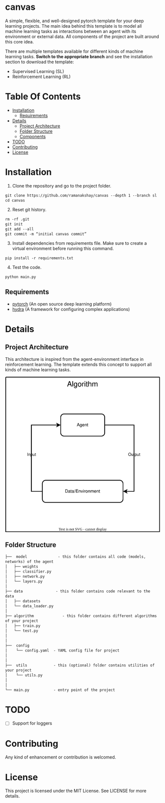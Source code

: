 # canvas

A simple, flexible, and well-designed pytorch template for your deep learning projects. The main idea behind this template is to model all machine learning tasks as interactions between an agent with its environment or external data. All components of the project are built around this core idea.

There are multiple templates available for different kinds of machine learning tasks. **Switch to the appropriate branch** and see the installation section to download the template:

- Supervised Learning (SL)
- Reinforcement Learning (RL)

# Table Of Contents

-  [Installation](#installation)
    - [Requirements](#requirements)
-  [Details](#details)
    -  [Project Architecture](#project-architecture)
    -  [Folder Structure](#folder-structure)
    -  [Components](#components)
 -  [TODO](#todo)
 -  [Contributing](#contributing)
 -  [License](#license)

# Installation

1.  Clone the repository and go to the project folder.
```
git clone https://github.com/ramanakshay/canvas --depth 1 --branch sl
cd canvas
```

2. Reset git history.
```
rm -rf .git
git init
git add --all
git commit -m “initial canvas commit”
```

3. Install dependencies from requirements file. Make sure to create a virtual environment before running this command.
```
pip install -r requirements.txt
```

4. Test the code.
```
python main.py
```

## Requirements
- [pytorch](https://pytorch.org/) (An open source deep learning platform)
- [hydra](https://hydra.cc/) (A framework for configuring complex applications)


# Details

## Project Architecture

This architecture is inspired from the agent-environment interface in reinforcement learning. The template extends this concept to support all kinds of machine learning tasks.

<div align="center">

<img align="center" src="assets/images/architecture.svg">

</div>


## Folder Structure
```
├──  model              - this folder contains all code (models, networks) of the agent
│   ├── weights
│   ├── classifier.py
│   ├── network.py
│   └── layers.py
│
├── data               - this folder contains code relevant to the data
│   ├── datasets
│   └── data_loader.py
│
├── algorithm             - this folder contains different algorithms of your project
│   ├── train.py
│   └── test.py
│
│
├──  config
│    └── config.yaml  - YAML config file for project
│
│
├──  utils            - this (optional) folder contains utilities of your project
│    └── utils.py
│
│
└── main.py           - entry point of the project

```

# TODO

- [ ] Support for loggers


# Contributing
Any kind of enhancement or contribution is welcomed.


# License

This project is licensed under the MIT License. See LICENSE for more details.
